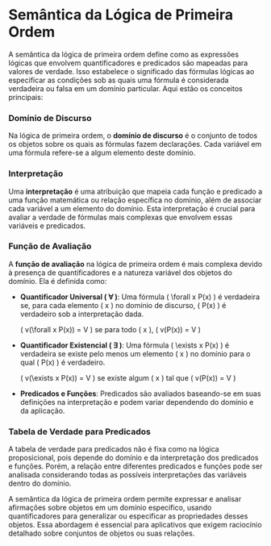 # Semântica da Lógica de Primeira Ordem

A semântica da lógica de primeira ordem define como as expressões lógicas que envolvem quantificadores e predicados são mapeadas para valores de verdade. Isso estabelece o significado das fórmulas lógicas ao especificar as condições sob as quais uma fórmula é considerada verdadeira ou falsa em um domínio particular. Aqui estão os conceitos principais:

### Domínio de Discurso

Na lógica de primeira ordem, o **domínio de discurso** é o conjunto de todos os objetos sobre os quais as fórmulas fazem declarações. Cada variável em uma fórmula refere-se a algum elemento deste domínio.

### Interpretação

Uma **interpretação** é uma atribuição que mapeia cada função e predicado a uma função matemática ou relação específica no domínio, além de associar cada variável a um elemento do domínio. Esta interpretação é crucial para avaliar a verdade de fórmulas mais complexas que envolvem essas variáveis e predicados.

### Função de Avaliação

A **função de avaliação** na lógica de primeira ordem é mais complexa devido à presença de quantificadores e a natureza variável dos objetos do domínio. Ela é definida como:

- **Quantificador Universal ( ∀ )**: Uma fórmula \( \forall x P(x) \) é verdadeira se, para cada elemento \( x \) no domínio de discurso, \( P(x) \) é verdadeiro sob a interpretação dada.

  \( v(\forall x P(x)) = V \) se para todo \( x \), \( v(P(x)) = V \)
  
- **Quantificador Existencial ( ∃ )**: Uma fórmula \( \exists x P(x) \) é verdadeira se existe pelo menos um elemento \( x \) no domínio para o qual \( P(x) \) é verdadeiro.

  \( v(\exists x P(x)) = V \) se existe algum \( x \) tal que \( v(P(x)) = V \)

- **Predicados e Funções**: Predicados são avaliados baseando-se em suas definições na interpretação e podem variar dependendo do domínio e da aplicação.

### Tabela de Verdade para Predicados

A tabela de verdade para predicados não é fixa como na lógica proposicional, pois depende do domínio e da interpretação dos predicados e funções. Porém, a relação entre diferentes predicados e funções pode ser analisada considerando todas as possíveis interpretações das variáveis dentro do domínio.

A semântica da lógica de primeira ordem permite expressar e analisar afirmações sobre objetos em um domínio específico, usando quantificadores para generalizar ou especificar as propriedades desses objetos. Essa abordagem é essencial para aplicativos que exigem raciocínio detalhado sobre conjuntos de objetos ou suas relações.